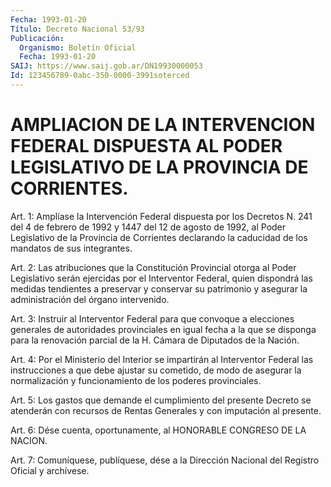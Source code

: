 ```yaml
---
Fecha: 1993-01-20
Título: Decreto Nacional 53/93
Publicación:
  Organismo: Boletín Oficial
  Fecha: 1993-01-20
SAIJ: https://www.saij.gob.ar/DN19930000053
Id: 123456789-0abc-350-0000-3991soterced
---
```

# AMPLIACION DE LA INTERVENCION FEDERAL DISPUESTA AL PODER LEGISLATIVO DE LA PROVINCIA DE CORRIENTES.

<a id="1"></a>
Art.  1:  Amplíase  la Intervención Federal dispuesta por los Decretos N. 241 del 4 de febrero  de  1992  y 1447 del 12 de agosto de  1992,  al  Poder  Legislativo  de  la Provincia  de  Corrientes declarando  la  caducidad  de  los  mandatos  de  sus  integrantes.

<a id="2"></a>
Art. 2: Las atribuciones que la Constitución Provincial otorga al Poder  Legislativo  serán  ejercidas por el Interventor Federal, quien dispondrá las medidas tendientes  a  preservar y conservar su patrimonio  y  asegurar la administración del  órgano  intervenido.

<a id="3"></a>
Art.  3:  Instruir  al Interventor Federal para que convoque a elecciones generales de autoridades  provinciales  en igual fecha a la que se disponga para la renovación parcial de la  H.  Cámara  de Diputados de la Nación.

<a id="4"></a>
Art.  4:  Por  el  Ministerio  del  Interior  se impartirán al Interventor  Federal  las  instrucciones  a  que  debe  ajustar  su cometido, de modo de asegurar la normalización y funcionamiento  de los poderes provinciales.

<a id="5"></a>
Art.  5:  Los  gastos que demande el cumplimiento del presente Decreto  se atenderán  con  recursos  de  Rentas  Generales  y  con imputación al presente.

<a id="6"></a>
Art. 6: Dése cuenta, oportunamente, al HONORABLE CONGRESO DE LA NACION.

<a id="7"></a>
Art.  7: Comuníquese, publíquese, dése a la Dirección Nacional del Registro Oficial y archívese.